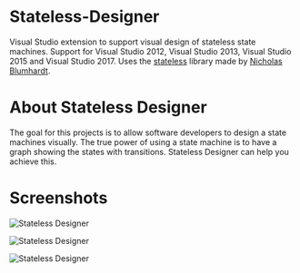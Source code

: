 # Stateless-Designer
Visual Studio extension to support visual design of stateless state machines. Support for Visual Studio 2012, Visual Studio 2013, Visual Studio 2015 and Visual Studio 2017. Uses the [stateless](https://github.com/dotnet-state-machine/stateless) library made by [Nicholas Blumhardt](https://github.com/nblumhardt).

# About Stateless Designer
The goal for this projects is to allow software developers to design a state machines visually. The true power of using a state machine is to have a graph showing the states with transitions. Stateless Designer can help you achieve this.

# Screenshots
![Stateless Designer](/images/Screen1.PNG "Stateless Designer")

![Stateless Designer](/images/Screen3.PNG "Stateless Designer")

![Stateless Designer](/images/Screen2.PNG "Stateless Designer")

